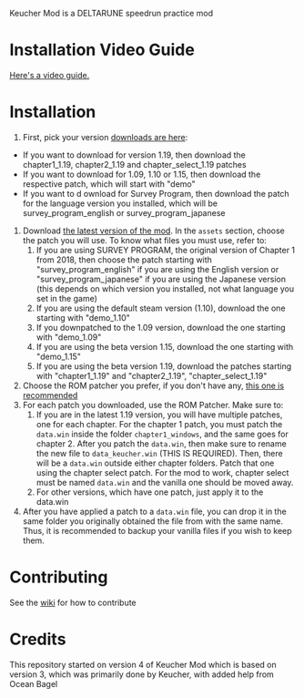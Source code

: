Keucher Mod is a DELTARUNE speedrun practice mod

# Installation Video Guide

[Here's a video guide.](https://www.youtube.com/watch?v=KisS3tkutsM&feature=youtu.be)

# Installation

1. First, pick your version [downloads are here](https://github.com/nhaar/keucher-mod/releases/latest):
- If you want to download for version 1.19, then download the chapter1_1.19, chapter2_1.19 and chapter_select_1.19 patches
- If you want to download for 1.09, 1.10 or 1.15, then download the respective patch, which will start with "demo"
- If you want to d ownload for Survey Program, then download the patch for the language version you installed, which will be survey_program_english or survey_program_japanese


1. Download [the latest version of the mod](https://github.com/nhaar/keucher-mod/releases/latest). In the `assets` section, choose the patch you will use. To know what files you must use, refer to:
    1. If you are using SURVEY PROGRAM, the original version of Chapter 1 from 2018, then choose the patch starting with "survey_program_english" if you are using the English version or "survey_program_japanese" if you are using the Japanese version (this depends on which version you installed, not what language you set in the game)
    2. If you are using the default steam version (1.10), download the one starting with "demo_1.10"
    3. If you downpatched to the 1.09 version, download the one starting with "demo_1.09"
    4. If you are using the beta version 1.15, download the one starting with "demo_1.15"
    5. If you are using the beta version 1.19, download the patches starting with "chapter1_1.19" and "chapter2_1.19", "chapter_select_1.19"
2. Choose the ROM patcher you prefer, if you don't have any, [this one is recommended](https://www.marcrobledo.com/RomPatcher.js/)
3. For each patch you downloaded, use the ROM Patcher. Make sure to:
    1. If you are in the latest 1.19 version, you will have multiple patches, one for each chapter. For the chapter 1 patch, you must patch the `data.win` inside the folder `chapter1_windows`, and the same goes for chapter 2. After you patch the `data.win`, then make sure to rename the new file to `data_keucher.win` (THIS IS REQUIRED). Then, there will be a `data.win` outside either chapter folders. Patch that one using the chapter select patch. For the mod to work, chapter select must be named `data.win` and the vanilla one should be moved away.
    2. For other versions, which have one patch, just apply it to the data.win 
5. After you have applied a patch to a `data.win` file, you can drop it in the same folder you originally obtained the file from with the same name. Thus, it is recommended to backup your vanilla files if you wish to keep them.

# Contributing

See the [wiki](https://github.com/nhaar/keucher-mod/wiki) for how to contribute 

# Credits

This repository started on version 4 of Keucher Mod which is based on version 3, which was primarily done by Keucher, with added help from Ocean Bagel
